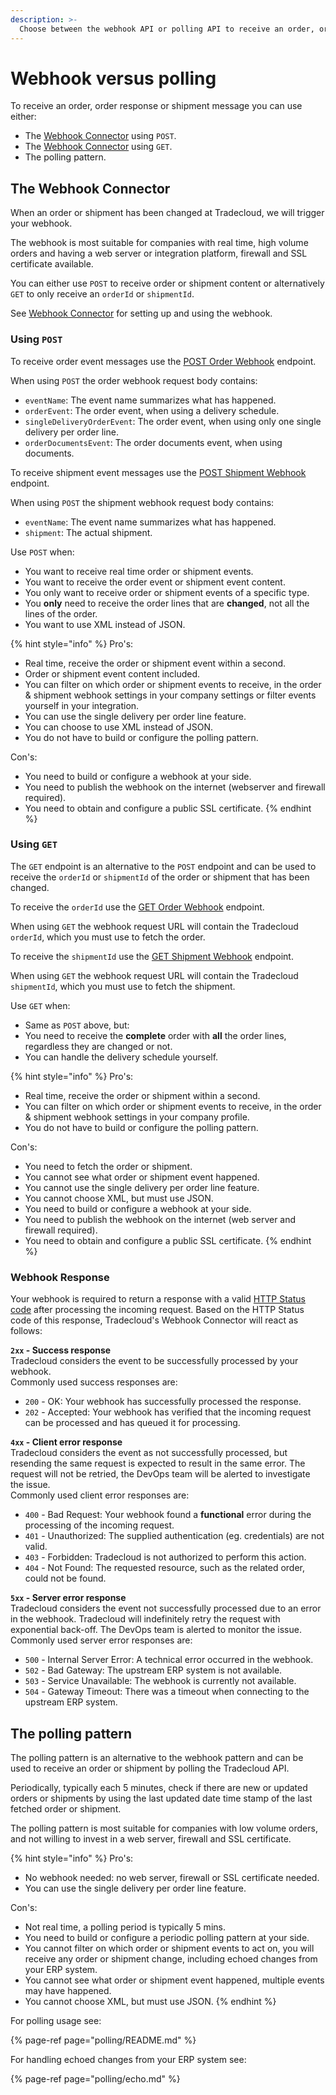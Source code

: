 ```yaml
---
description: >-
  Choose between the webhook API or polling API to receive an order, order response or shipment message
---
```


# Webhook versus polling

To receive an order, order response or shipment message you can use either:

* The [Webhook Connector](https://tradecloud.gitbook.io/connectors/webhook-connector) using `POST`.
* The [Webhook Connector](https://tradecloud.gitbook.io/connectors/webhook-connector) using `GET`.
* The polling pattern.

## The Webhook Connector

When an order or shipment has been changed at Tradecloud, we will trigger your webhook.

The webhook is most suitable for companies with real time, high volume orders and having a web server or integration platform, firewall and SSL certificate available.

You can either use `POST` to receive order or shipment content or alternatively `GET` to only receive an `orderId` or `shipmentId`.

See [Webhook Connector](https://tradecloud.gitbook.io/connectors/webhook-connector) for setting up and using the webhook.

### Using `POST`

To receive order event messages use the [POST Order Webhook](https://swagger-ui.accp.tradecloud1.com/?url=https://api.accp.tradecloud1.com/v2/order-webhook-connector/specs.yaml#/order-webhook%20endpoints/webhookPost) endpoint.

When using `POST` the order webhook request body contains:

* `eventName`: The event name summarizes what has happened.
* `orderEvent`: The order event, when using a delivery schedule.
* `singleDeliveryOrderEvent`: The order event, when using only one single delivery per order line.
* `orderDocumentsEvent`: The order documents event, when using documents.

To receive shipment event messages use the [POST Shipment Webhook](https://swagger-ui.accp.tradecloud1.com/?url=https://api.accp.tradecloud1.com/v2/shipment-webhook-connector/specs.yaml#/shipment-webhook%20endpoints/webhookPost) endpoint.

When using `POST` the shipment webhook request body contains:

* `eventName`: The event name summarizes what has happened.
* `shipment`: The actual shipment.

Use `POST` when:

* You want to receive real time order or shipment events.
* You want to receive the order event or shipment event content.
* You only want to receive order or shipment events of a specific type.
* You **only** need to receive the order lines that are **changed**, not all the lines of the order.
* You want to use XML instead of JSON.

{% hint style="info" %}
Pro's:

* Real time, receive the order or shipment event within a second.
* Order or shipment event content included.
* You can filter on which order or shipment events to receive, in the order & shipment webhook settings in your company settings or filter events yourself in your integration.
* You can use the single delivery per order line feature.
* You can choose to use XML instead of JSON.
* You do not have to build or configure the polling pattern.

Con's:

* You need to build or configure a webhook at your side.
* You need to publish the webhook on the internet \(webserver and firewall required\).
* You need to obtain and configure a public SSL certificate.
{% endhint %}

### Using `GET`

The `GET` endpoint is an alternative to the `POST` endpoint and can be used to receive the `orderId` or `shipmentId` of the order or shipment that has been changed.

To receive the `orderId` use the [GET Order Webhook](https://swagger-ui.accp.tradecloud1.com/?url=https://api.accp.tradecloud1.com/v2/order-webhook-connector/specs.yaml#/order-webhook%20endpoints/webhookGet) endpoint.

When using `GET` the webhook request URL will contain the Tradecloud `orderId`, which you must use to fetch the order.

To receive the `shipmentId` use the [GET Shipment Webhook](https://swagger-ui.accp.tradecloud1.com/?url=https://api.accp.tradecloud1.com/v2/shipment-webhook-connector/specs.yaml#/shipment-webhook%20endpoints/webhookGet) endpoint.

When using `GET` the webhook request URL will contain the Tradecloud `shipmentId`, which you must use to fetch the shipment.

Use `GET` when:

* Same as `POST` above, but:
* You need to receive the **complete** order with **all** the order lines, regardless they are changed or not.
* You can handle the delivery schedule yourself.

{% hint style="info" %}
Pro's:

* Real time, receive the order or shipment within a second.
* You can filter on which order or shipment events to receive, in the order & shipment webhook settings in your company profile.
* You do not have to build or configure the polling pattern.

Con's:

* You need to fetch the order or shipment.
* You cannot see what order or shipment event happened.
* You cannot use the single delivery per order line feature.
* You cannot choose XML, but must use JSON.
* You need to build or configure a webhook at your side.
* You need to publish the webhook on the internet \(web server and firewall required\).
* You need to obtain and configure a public SSL certificate.
{% endhint %}

### Webhook Response

Your webhook is required to return a response with a valid [HTTP Status code](https://developer.mozilla.org/en-US/docs/Web/HTTP/Status) after processing the incoming request.
Based on the HTTP Status code of this response, Tradecloud's Webhook Connector will react as follows:

**`2xx` - Success response**  
Tradecloud considers the event to be successfully processed by your webhook.  
Commonly used success responses are:

* `200` - OK: Your webhook has successfully processed the response.
* `202` - Accepted: Your webhook has verified that the incoming request can be processed and has queued it for processing.

**`4xx` - Client error response**  
Tradecloud considers the event as not successfully processed, but resending the same request is expected to result in the same error.
The request will not be retried, the DevOps team will be alerted to investigate the issue.  
Commonly used client error responses are:

* `400` - Bad Request: Your webhook found a **functional** error during the processing of the incoming request.
* `401` - Unauthorized: The supplied authentication (eg. credentials) are not valid.
* `403` - Forbidden: Tradecloud is not authorized to perform this action.
* `404` - Not Found: The requested resource, such as the related order, could not be found.

**`5xx` - Server error response**  
Tradecloud considers the event not successfully processed due to an error in the webhook. Tradecloud will indefinitely retry the request with exponential back-off. The DevOps team is alerted to monitor the issue.  
Commonly used server error responses are:

* `500` - Internal Server Error: A technical error occurred in the webhook.
* `502` - Bad Gateway: The upstream ERP system is not available.
* `503` - Service Unavailable: The webhook is currently not available.
* `504` - Gateway Timeout: There was a timeout when connecting to the upstream ERP system.

## The polling pattern

The polling pattern is an alternative to the webhook pattern and can be used to receive an order or shipment by polling the Tradecloud API.

Periodically, typically each 5 minutes, check if there are new or updated orders or shipments by using the last updated date time stamp of the last fetched order or shipment.

The polling pattern is most suitable for companies with low volume orders, and not willing to invest in a web server, firewall and SSL certificate.

{% hint style="info" %}
Pro's:

* No webhook needed: no web server, firewall or SSL certificate needed.
* You can use the single delivery per order line feature.

Con's:

* Not real time, a polling period is typically 5 mins.
* You need to build or configure a periodic polling pattern at your side.
* You cannot filter on which order or shipment events to act on, you will receive any order or shipment change, including echoed changes from your ERP system.
* You cannot see what order or shipment event happened, multiple events may have happened.
* You cannot choose XML, but must use JSON.
{% endhint %}

For polling usage see:

{% page-ref page="polling/README.md" %}

For handling echoed changes from your ERP system see:

{% page-ref page="polling/echo.md" %}
